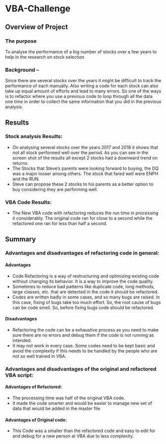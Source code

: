 # VBA-Challenge

## Overview of Project
### The purpose
To analyse the performance of a big number of stocks over a few years to help in the research on stock selection
### Background – 
Since there are several stocks over the years it might be difficult to track the performance of each manually. Also writing a code for each stock can also take up equal amount of efforts and lead to many errors. So one of the ways is to refactor where you use a previous code  to loop through all the data one time in order to collect the same information that you did in the previous analysis.

## Results
### Stock analysis Results:
- On analysing several stocks over the years 2017 and 2018 it shows that not all stock performed well over the period. As you can see in the screen shot of the results all except 2 stocks had a downward trend on returns. 
- The Stocks that Steve’s parents were looking forward to buying, the DQ was a major looser among others. The stock that fared well were ENPH and the RUN. 
- Steve can propose these 2 stocks to his parents as a better option to buy considering they are performing well.
### VBA Code Results:
- The New VBA code with refactoring reduces the run time in processing it considerably. The original code ran for close to a second while the refactored one ran for less than half a second.
## Summary
### Advantages and disadvantages of refactoring code in general:
#### Advantages
- Code Refactoring is a way of restructuring and optimizing existing code without changing its behavior. It is a way to improve the code quality. 
- Sometimes to reduce bad patterns like duplicate code, long methods, large classes, etc. that are detected in the code it should be refactored.
- Codes are written badly in some cases, and so many bugs are raised. In this case, fixing of bugs take too much effort. So, the root cause of bugs can be code smell. So, before fixing bugs code should be refactored.
#### Disadvantages
- Refactoring the code can be a exhaustive process as you need to make sure there are no errors and debug them if the code is not running as intended.
- It may not work in every case. Some codes need to be kept basic and avoid the complexity if this needs to be handled by the people who are not so well trained in VBA.
### Advantages and disadvantages of the original and refactored VBA script:
#### Advantages of Refactored:
- The processing time was half of the original VBA code.
- It made the code smarter and would be easier to manage new set of data that would be added in the master file
#### Advantages of Original code:
- This Code was a smaller than the refactored code and easy to edit for and debug for a new person at VBA due to less complexity.
